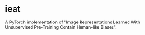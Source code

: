 # ieat
A PyTorch implementation of "Image Representations Learned With Unsupervised Pre-Training Contain Human-like Biases".
